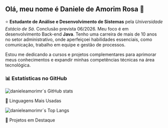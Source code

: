 ## Olá, meu nome é Daniele de Amorim Rosa :woman:

:star: **Estudante de Análise e Desenvolvimento de Sistemas** pela *Universidade Estácio de Sá*. Conclusão prevista 06/2026.
Meu foco é em desenvolvimento Back-end **Java**. Tenho uma carreira de mais de 10 anos no setor administrativo, onde aperfeiçoei habilidades essenciais, como comunicação, trabalho em equipe e gestão de processos. 

Estou me dedicando a cursos e projetos complementares para aprimorar meus conhecimentos e expandir minhas competências técnicas na área tecnológica.


  ### 📊 Estatísticas no GitHub

  ![danieleamorimr´s GitHub stats](https://github-readme-stats.vercel.app/api?username=danieleamorimr&show_icons=true&theme=dracula)

  🚀 Linguagens Mais Usadas

  ![danieleamorimr´s Top Langs](https://github-readme-stats.vercel.app/api/top-langs/?username=danieleamorimr&layout=compact)

  📌 Projetos em Destaque
  



<!--
**danieleamorimr/danieleamorimr** is a ✨ _special_ ✨ repository because its `README.md` (this file) appears on your GitHub profile.

Here are some ideas to get you started:

- 🔭 I’m currently working on ...
- 🌱 I’m currently learning ...
- 👯 I’m looking to collaborate on ...
- 🤔 I’m looking for help with ...
- 💬 Ask me about ...
- 📫 How to reach me: ...
- 😄 Pronouns: ...
- ⚡ Fun fact: ...
-->
